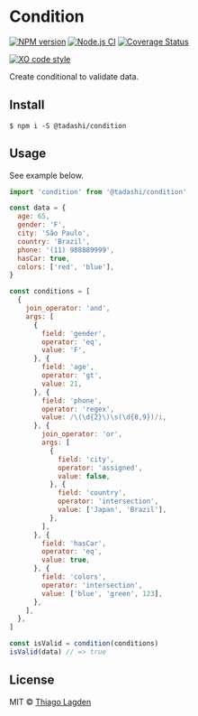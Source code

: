 # Condition

[![NPM version][npm-img]][npm]
[![Node.js CI][ci-img]][ci]
[![Coverage Status][coveralls-img]][coveralls]

[![XO code style][xo-img]][xo]

[npm-img]:         https://img.shields.io/npm/v/@tadashi/condition.svg
[npm]:             https://www.npmjs.com/package/@tadashi/condition
[ci-img]:          https://github.com/lagden/condition/workflows/Node.js%20CI/badge.svg
[ci]:              https://github.com/lagden/condition/actions?query=workflow%3A%22Node.js+CI%22
[coveralls-img]:   https://coveralls.io/repos/github/lagden/condition/badge.svg?branch=main
[coveralls]:       https://coveralls.io/github/lagden/condition?branch=main
[xo-img]:          https://img.shields.io/badge/code_style-XO-5ed9c7.svg
[xo]:              https://github.com/sindresorhus/xo


Create conditional to validate data.


## Install

```
$ npm i -S @tadashi/condition
```


## Usage

See example below.

```js
import 'condition' from '@tadashi/condition'

const data = {
  age: 65,
  gender: 'F',
  city: 'São Paulo',
  country: 'Brazil',
  phone: '(11) 988889999',
  hasCar: true,
  colors: ['red', 'blue'],
}

const conditions = [
  {
    join_operator: 'and',
    args: [
      {
        field: 'gender',
        operator: 'eq',
        value: 'F',
      }, {
        field: 'age',
        operator: 'gt',
        value: 21,
      }, {
        field: 'phone',
        operator: 'regex',
        value: /\(\d{2}\)\s(\d{8,9})/i,
      }, {
        join_operator: 'or',
        args: [
          {
            field: 'city',
            operator: 'assigned',
            value: false,
          }, {
            field: 'country',
            operator: 'intersection',
            value: ['Japan', 'Brazil'],
          },
        ],
      }, {
        field: 'hasCar',
        operator: 'eq',
        value: true,
      }, {
        field: 'colors',
        operator: 'intersection',
        value: ['blue', 'green', 123],
      },
    ],
  },
]

const isValid = condition(conditions)
isValid(data) // => true
```


## License

MIT © [Thiago Lagden](https://github.com/lagden)
